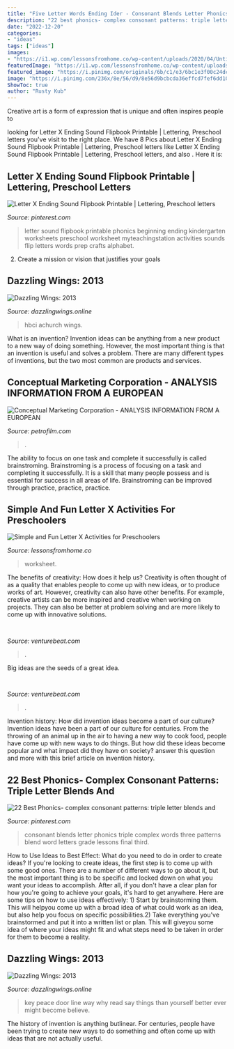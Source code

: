 ```yaml
---
title: "Five Letter Words Ending Ider - Consonant Blends Letter Phonics Triple Complex Words Three Patterns Blend Word Letters Grade Lessons Final Third"
description: "22 best phonics- complex consonant patterns: triple letter blends and"
date: "2022-12-20"
categories:
- "ideas"
tags: ["ideas"]
images:
- "https://i1.wp.com/lessonsfromhome.co/wp-content/uploads/2020/04/Untitled-design-48.png?fit=791%2C1024&amp;ssl=1"
featuredImage: "https://i1.wp.com/lessonsfromhome.co/wp-content/uploads/2020/04/Untitled-design-48.png?fit=791%2C1024&amp;ssl=1"
featured_image: "https://i.pinimg.com/originals/6b/c1/e3/6bc1e3f00c24dc7d940c442e89ed1e1b.jpg"
image: "https://i.pinimg.com/236x/8e/56/d9/8e56d9bcbcda36effcd7fef6dd106115--phonics-lessons-consonant-blends.jpg"
ShowToc: true
author: "Rusty Kub"
---
```



Creative art is a form of expression that is unique and often inspires people to

	

		
looking for Letter X Ending Sound Flipbook Printable | Lettering, Preschool letters you've visit to the right place. We have 8 Pics about Letter X Ending Sound Flipbook Printable | Lettering, Preschool letters like Letter X Ending Sound Flipbook Printable | Lettering, Preschool letters,  and also . Here it is:
		
    
## Letter X Ending Sound Flipbook Printable | Lettering, Preschool Letters

<img loading=lazy src="https://i.pinimg.com/originals/6b/c1/e3/6bc1e3f00c24dc7d940c442e89ed1e1b.jpg" onerror="this.onerror=null;this.src='https://tse1.mm.bing.net/th?id=OIP.3KE_MuMNq8SS5JYEeD47vwAAAA&amp;pid=15.1';" alt="Letter X Ending Sound Flipbook Printable | Lettering, Preschool letters">

_Source: pinterest.com_

>letter sound flipbook printable phonics beginning ending kindergarten worksheets preschool worksheet myteachingstation activities sounds flip letters words prep crafts alphabet. 

	

2. Create a mission or vision that justifies your goals

    
## Dazzling Wings: 2013

<img loading=lazy src="http://4.bp.blogspot.com/-CNeqR6j8i6A/UmgmVFJFbII/AAAAAAAAAvk/P2_yRbPTPs8/s200/Overfull+trash+can+file0001248966677.jpg" onerror="this.onerror=null;this.src='https://tse1.mm.bing.net/th?id=OIP.1i_YcFmgODts2arKqzT1hwAAAA&amp;pid=15.1';" alt="Dazzling Wings: 2013">

_Source: dazzlingwings.online_

>hbci achurch wings. 

	

What is an invention?
Invention ideas can be anything from a new product to a new way of doing something. However, the most important thing is that an invention is useful and solves a problem. There are many different types of inventions, but the two most common are products and services.

    
## Conceptual Marketing Corporation - ANALYSIS INFORMATION FROM A EUROPEAN

<img loading=lazy src="https://petrofilm.com/yahoo_site_admin/assets/images/statoil_helge_lund.27500413_std.jpg" onerror="this.onerror=null;this.src='https://tse2.mm.bing.net/th?id=OIP.wQ3qjUv1Jpk4JSXkhdDPugHaIO&amp;pid=15.1';" alt="Conceptual Marketing Corporation - ANALYSIS INFORMATION FROM A EUROPEAN">

_Source: petrofilm.com_

>. 

	

The ability to focus on one task and complete it successfully is called brainstroming. Brainstroming is a process of focusing on a task and completing it successfully. It is a skill that many people possess and is essential for success in all areas of life. Brainstroming can be improved through practice, practice, practice.

    
## Simple And Fun Letter X Activities For Preschoolers

<img loading=lazy src="https://i1.wp.com/lessonsfromhome.co/wp-content/uploads/2020/04/Untitled-design-48.png?fit=791%2C1024&amp;ssl=1" onerror="this.onerror=null;this.src='https://tse4.mm.bing.net/th?id=OIP.zyhhlwsw0bD3umYen78WEAHaJl&amp;pid=15.1';" alt="Simple and Fun Letter X Activities for Preschoolers">

_Source: lessonsfromhome.co_

>worksheet. 

	

The benefits of creativity: How does it help us?
Creativity is often thought of as a quality that enables people to come up with new ideas, or to produce works of art. However, creativity can also have other benefits. For example, creative artists can be more inspired and creative when working on projects. They can also be better at problem solving and are more likely to come up with innovative solutions.

    
## 

<img loading=lazy src="https://venturebeat.com/wp-content/uploads/2017/12/4-appletv.jpg?w=800" onerror="this.onerror=null;this.src='https://tse2.mm.bing.net/th?id=OIP.Q3mNJqcM6iwujXy1dFWR4gHaEo&amp;pid=15.1';" alt="">

_Source: venturebeat.com_

>. 

	

Big ideas are the seeds of a great idea.

    
## 

<img loading=lazy src="https://venturebeat.com/wp-content/uploads/2020/05/deserted-islands-devops.png?w=800" onerror="this.onerror=null;this.src='https://tse4.mm.bing.net/th?id=OIP.UGt6QPKIHa9PnAKD-gUZaAHaE5&amp;pid=15.1';" alt="">

_Source: venturebeat.com_

>. 

	

Invention history: How did invention ideas become a part of our culture?
Invention ideas have been a part of our culture for centuries. From the throwing of an animal up in the air to having a new way to cook food, people have come up with new ways to do things. But how did these ideas become popular and what impact did they have on society? answer this question and more with this brief article on invention history.

    
## 22 Best Phonics- Complex Consonant Patterns: Triple Letter Blends And

<img loading=lazy src="https://i.pinimg.com/236x/8e/56/d9/8e56d9bcbcda36effcd7fef6dd106115--phonics-lessons-consonant-blends.jpg" onerror="this.onerror=null;this.src='https://tse1.mm.bing.net/th?id=OIP.UpxfalSKrJFiKTnnFNsVSAAAAA&amp;pid=15.1';" alt="22 Best Phonics- complex consonant patterns: triple letter blends and">

_Source: pinterest.com_

>consonant blends letter phonics triple complex words three patterns blend word letters grade lessons final third. 

	

How to Use Ideas to Best Effect: What do you need to do in order to create ideas?
If you're looking to create ideas, the first step is to come up with some good ones. There are a number of different ways to go about it, but the most important thing is to be specific and locked down on what you want your ideas to accomplish. After all, if you don't have a clear plan for how you're going to achieve your goals, it's hard to get anywhere. Here are some tips on how to use ideas effectively: 1) Start by brainstorming them. This will helpyou come up with a broad idea of what could work as an idea, but also help you focus on specific possibilities.2) Take everything you've brainstormed and put it into a written list or plan. This will giveyou some idea of where your ideas might fit and what steps need to be taken in order for them to become a reality.

    
## Dazzling Wings: 2013

<img loading=lazy src="http://1.bp.blogspot.com/-pssZUf2uQpU/UpaySxFPPvI/AAAAAAAAAxE/wD-ivzb6M9E/s1600/Old+key+in+a+locked+door.JPG" onerror="this.onerror=null;this.src='https://tse2.mm.bing.net/th?id=OIP.lCdwBH5Rypyidef9CxSB2gHaHa&amp;pid=15.1';" alt="Dazzling Wings: 2013">

_Source: dazzlingwings.online_

>key peace door line way why read say things than yourself better ever might become believe. 

	

The history of invention is anything butlinear. For centuries, people have been trying to create new ways to do something and often come up with ideas that are not actually useful.

